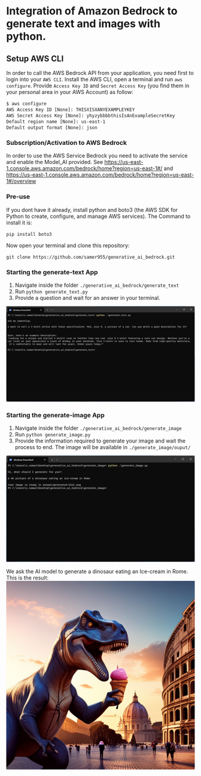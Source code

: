 # Integration of Amazon Bedrock to generate text and images with python.

## Setup AWS CLI
In order to call the AWS Bedrock API from your application, you need first to login into your `AWS CLI`.
Install the AWS CLI, open a terminal and run `aws configure`. Provide `Access Key ID` and `Secret Access Key` (you find them in your personal area in your AWS Account) as follow:

```
$ aws configure
AWS Access Key ID [None]: THISXISXANYEXAMPLEYKEY
AWS Secret Access Key [None]: yhyzybbbbthisIsAnExampleSecretKey
Default region name [None]: us-east-1
Default output format [None]: json
```

### Subscription/Activation to AWS Bedrock
In order to use the AWS Service Bedrock you need to activate the service and enable the Model_AI provided.
See https://us-east-1.console.aws.amazon.com/bedrock/home?region=us-east-1#/ and https://us-east-1.console.aws.amazon.com/bedrock/home?region=us-east-1#/overview

### Pre-use
If you dont have it already, install python and boto3 (the AWS SDK for Python to create, configure, and manage AWS services).
The Command to install it is: 
```
pip install boto3
```
Now open your terminal and clone this repository:
```
git clone https://github.com/samer955/generative_ai_bedrock.git
```


### Starting the generate-text App
1. Navigate inside the folder `./generative_ai_bedrock/generate_text`
2. Run `python generate_text.py`
3. Provide a question and wait for an answer in your terminal.


![plot](./generate_text_screenshot.png)

### Starting the generate-image App

1. Navigate inside the folder `./generative_ai_bedrock/generate_image`
2. Run `python generate_image.py`
3. Provide the information required to generate your image and wait the process to end. The image will be available in `./generate_image/ouput/`

![plot](./generate_image_screenshot.png)

We ask the AI model to generate a dinosaur eating an Ice-cream in Rome. This is the result: 
![plot](./generate_image/output/generated-5221.png)



